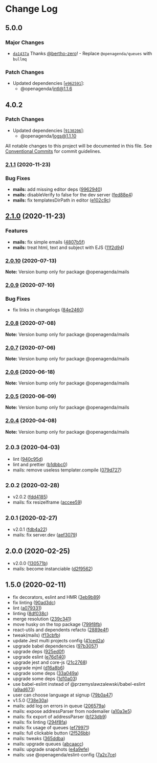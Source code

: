 # Change Log

## 5.0.0

### Major Changes

- [`da1437a`](https://github.com/OpenAgenda/oa/commit/da1437aad94b1c9bf5f2d8637322a7e10846d35b) Thanks [@bertho-zero](https://github.com/bertho-zero)! - Replace `@openagenda/queues` with `bullmq`

### Patch Changes

- Updated dependencies [[`e962591`](https://github.com/OpenAgenda/oa/commit/e96259133ffb537992ca14f19de1cfc2dc512b6f)]:
  - @openagenda/intl@1.1.6

## 4.0.2

### Patch Changes

- Updated dependencies [[`9130206`](https://github.com/OpenAgenda/oa/commit/9130206f01c7b004965a026e357974f68c5d4dc9)]:
  - @openagenda/logs@1.1.10

All notable changes to this project will be documented in this file.
See [Conventional Commits](https://conventionalcommits.org) for commit guidelines.

### [2.1.1](https://github.com/OpenAgenda/oa/compare/@openagenda/mails@2.1.0...@openagenda/mails@2.1.1) (2020-11-23)

### Bug Fixes

- **mails:** add missing editor deps ([9962940](https://github.com/OpenAgenda/oa/commit/996294023cfe1c8da38388da435c170b93b4e16a))
- **mails:** disableVerify to false for the dev server ([fed88e4](https://github.com/OpenAgenda/oa/commit/fed88e4b048665027db7ef99aaacaadd18004cf2))
- **mails:** fix templatesDirPath in editor ([e102c9c](https://github.com/OpenAgenda/oa/commit/e102c9c9b13af5125cd7448c41bce5eb616a6457))

## [2.1.0](https://github.com/OpenAgenda/oa/compare/@openagenda/mails@2.0.10...@openagenda/mails@2.1.0) (2020-11-23)

### Features

- **mails:** fix simple emails ([4807b5f](https://github.com/OpenAgenda/oa/commit/4807b5f30954008ce07b578648d4fb727a0d1723))
- **mails:** treat html, text and subject with EJS ([11f2d94](https://github.com/OpenAgenda/oa/commit/11f2d9492970e7e740e2146c0584fb4f9e197b62))

### [2.0.10](https://github.com/OpenAgenda/oa/compare/@openagenda/mails@2.0.9...@openagenda/mails@2.0.10) (2020-07-13)

**Note:** Version bump only for package @openagenda/mails

### [2.0.9](https://github.com/OpenAgenda/oa/compare/@openagenda/mails@2.0.8...@openagenda/mails@2.0.9) (2020-07-10)

### Bug Fixes

- fix links in changelogs ([84e2460](https://github.com/OpenAgenda/oa/commit/84e24609981f4ee3bb9e34ef52109d74abe97a62))

### [2.0.8](https://github.com/OpenAgenda/oa/compare/@openagenda/mails@2.0.7...@openagenda/mails@2.0.8) (2020-07-08)

**Note:** Version bump only for package @openagenda/mails

### [2.0.7](https://github.com/OpenAgenda/oa/compare/@openagenda/mails@2.0.6...@openagenda/mails@2.0.7) (2020-07-06)

**Note:** Version bump only for package @openagenda/mails

### [2.0.6](https://github.com/OpenAgenda/oa/compare/@openagenda/mails@2.0.5...@openagenda/mails@2.0.6) (2020-06-18)

**Note:** Version bump only for package @openagenda/mails

### [2.0.5](https://github.com/OpenAgenda/oa/compare/@openagenda/mails@2.0.4...@openagenda/mails@2.0.5) (2020-06-09)

**Note:** Version bump only for package @openagenda/mails

### [2.0.4](https://github.com/OpenAgenda/oa/compare/@openagenda/mails@2.0.3...@openagenda/mails@2.0.4) (2020-04-08)

**Note:** Version bump only for package @openagenda/mails

## <small>2.0.3 (2020-04-03)</small>

- lint ([940c95d](https://github.com/OpenAgenda/oa/commit/940c95d))
- lint and prettier ([b1dbbc0](https://github.com/OpenAgenda/oa/commit/b1dbbc0))
- mails: remove useless templater.compile ([079d727](https://github.com/OpenAgenda/oa/commit/079d727))

## <small>2.0.2 (2020-02-28)</small>

- v2.0.2 ([fdd4185](https://github.com/OpenAgenda/oa/commit/fdd4185))
- mails: fix resizeIframe ([accee59](https://github.com/OpenAgenda/oa/commit/accee59))

## <small>2.0.1 (2020-02-27)</small>

- v2.0.1 ([fdb4a22](https://github.com/OpenAgenda/oa/commit/fdb4a22))
- mails: fix server.dev ([aef3079](https://github.com/OpenAgenda/oa/commit/aef3079))

## 2.0.0 (2020-02-25)

- v2.0.0 ([130571b](https://github.com/OpenAgenda/oa/commit/130571b))
- mails: become instanciable ([d2f9562](https://github.com/OpenAgenda/oa/commit/d2f9562))

## 1.5.0 (2020-02-11)

- fix decorators, eslint and HMR ([3eb9b89](https://github.com/OpenAgenda/oa/commit/3eb9b89))
- fix linting ([90ad3dc](https://github.com/OpenAgenda/oa/commit/90ad3dc))
- lint ([a079331](https://github.com/OpenAgenda/oa/commit/a079331))
- linting ([8df038c](https://github.com/OpenAgenda/oa/commit/8df038c))
- merge resolution ([239c341](https://github.com/OpenAgenda/oa/commit/239c341))
- move husky on the top package ([799f8fb](https://github.com/OpenAgenda/oa/commit/799f8fb))
- react-utils and dependents refacto ([2889e4f](https://github.com/OpenAgenda/oa/commit/2889e4f))
- tweak(mails) ([f13cbfb](https://github.com/OpenAgenda/oa/commit/f13cbfb))
- update Jest multi projects config ([41ced2a](https://github.com/OpenAgenda/oa/commit/41ced2a))
- upgrade babel dependencies ([97b3057](https://github.com/OpenAgenda/oa/commit/97b3057))
- upgrade deps ([925ed0f](https://github.com/OpenAgenda/oa/commit/925ed0f))
- upgrade eslint ([e76d140](https://github.com/OpenAgenda/oa/commit/e76d140))
- upgrade jest and core-js ([21c2768](https://github.com/OpenAgenda/oa/commit/21c2768))
- upgrade mjml ([d16a8b6](https://github.com/OpenAgenda/oa/commit/d16a8b6))
- upgrade some deps ([33a049a](https://github.com/OpenAgenda/oa/commit/33a049a))
- upgrade some deps ([1d10a03](https://github.com/OpenAgenda/oa/commit/1d10a03))
- use babel-eslint instead of @przemyslawzalewski/babel-eslint ([a9ad673](https://github.com/OpenAgenda/oa/commit/a9ad673))
- user can choose language at signup ([79b0a47](https://github.com/OpenAgenda/oa/commit/79b0a47))
- v1.5.0 ([738e30a](https://github.com/OpenAgenda/oa/commit/738e30a))
- mails: add log on errors in queue ([206579a](https://github.com/OpenAgenda/oa/commit/206579a))
- mails: expose addressParser from nodemailer ([a10a3e5](https://github.com/OpenAgenda/oa/commit/a10a3e5))
- mails: fix export of addressParser ([b123db9](https://github.com/OpenAgenda/oa/commit/b123db9))
- mails: fix linting ([294f8fa](https://github.com/OpenAgenda/oa/commit/294f8fa))
- mails: fix usage of queues ([ef79971](https://github.com/OpenAgenda/oa/commit/ef79971))
- mails: full clickable button ([2f526bb](https://github.com/OpenAgenda/oa/commit/2f526bb))
- mails: tweaks ([365ddba](https://github.com/OpenAgenda/oa/commit/365ddba))
- mails: upgrade queues ([abcaacc](https://github.com/OpenAgenda/oa/commit/abcaacc))
- mails: upgrade snapshots ([e4a9efe](https://github.com/OpenAgenda/oa/commit/e4a9efe))
- mails: use @openagenda/eslint-config ([7a2c7ce](https://github.com/OpenAgenda/oa/commit/7a2c7ce))
